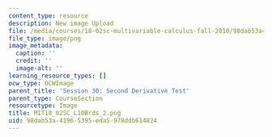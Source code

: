 ```yaml
---
content_type: resource
description: New image Upload
file: /media/courses/18-02sc-multivariable-calculus-fall-2010/98dab53a41965395eda5978ddb614824_MIT18_02SC_L10Brds_2.png
file_type: image/png
image_metadata:
  caption: ''
  credit: ''
  image-alt: ''
learning_resource_types: []
ocw_type: OCWImage
parent_title: 'Session 30: Second Derivative Test'
parent_type: CourseSection
resourcetype: Image
title: MIT18_02SC_L10Brds_2.png
uid: 98dab53a-4196-5395-eda5-978ddb614824
---
```

